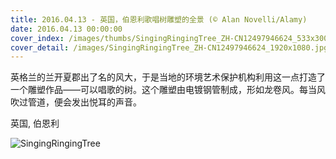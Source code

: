 ```yaml
---
title: 2016.04.13 - 英国，伯恩利歌唱树雕塑的全景 (© Alan Novelli/Alamy)
date: 2016.04.13 00:00:00
cover_index: /images/thumbs/SingingRingingTree_ZH-CN12497946624_533x300.jpg
cover_detail: /images/SingingRingingTree_ZH-CN12497946624_1920x1080.jpg
---
```


英格兰的兰开夏郡出了名的风大，于是当地的环境艺术保护机构利用这一点打造了一个雕塑作品——可以唱歌的树。这个雕塑由电镀钢管制成，形如龙卷风。每当风吹过管道，便会发出悦耳的声音。

英国, 伯恩利

![SingingRingingTree](/images/SingingRingingTree_ZH-CN12497946624_1920x1080.jpg)
